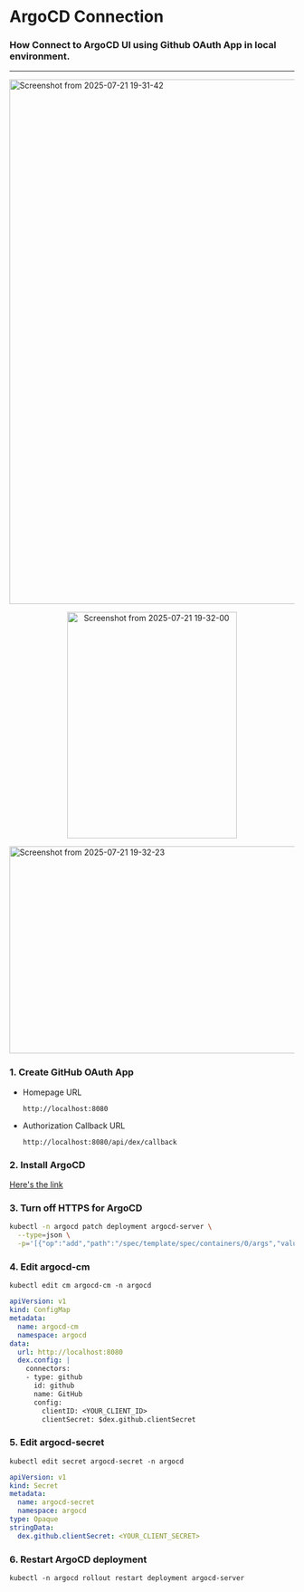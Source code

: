 # ArgoCD Connection
### How Connect to ArgoCD UI using Github OAuth App in local environment.
---

<img width="1000" height="927" alt="Screenshot from 2025-07-21 19-31-42" src="https://github.com/user-attachments/assets/a0cd9c5d-d97f-4093-9b03-37aad8d6aed9" />
<p align="center">
  <img width="300" height="400" alt="Screenshot from 2025-07-21 19-32-00" src="https://github.com/user-attachments/assets/503dcada-6fde-4deb-b09e-c174851d1390" />
</p>
<img width="1000" height="366" alt="Screenshot from 2025-07-21 19-32-23" src="https://github.com/user-attachments/assets/a8b7fc2c-efa2-4c0e-ba9a-74204526c27c" />

### 1. Create GitHub OAuth App
- Homepage URL

  ```http://localhost:8080```

- Authorization Callback URL

  ```http://localhost:8080/api/dex/callback```

### 2. Install ArgoCD
[Here's the link](https://argo-cd.readthedocs.io/en/stable/getting_started/)

### 3. Turn off HTTPS for ArgoCD
```bash
kubectl -n argocd patch deployment argocd-server \
  --type=json \
  -p='[{"op":"add","path":"/spec/template/spec/containers/0/args","value":["argocd-server","--insecure"]}]'
```

### 4. Edit argocd-cm
```kubectl edit cm argocd-cm -n argocd```

```yml
apiVersion: v1
kind: ConfigMap
metadata:
  name: argocd-cm
  namespace: argocd
data:
  url: http://localhost:8080
  dex.config: |
    connectors:
    - type: github
      id: github
      name: GitHub
      config:
        clientID: <YOUR_CLIENT_ID>
        clientSecret: $dex.github.clientSecret
```

### 5. Edit argocd-secret
```kubectl edit secret argocd-secret -n argocd```

```yml
apiVersion: v1
kind: Secret
metadata:
  name: argocd-secret
  namespace: argocd
type: Opaque
stringData:
  dex.github.clientSecret: <YOUR_CLIENT_SECRET>
```

### 6. Restart ArgoCD deployment
```kubectl -n argocd rollout restart deployment argocd-server```
